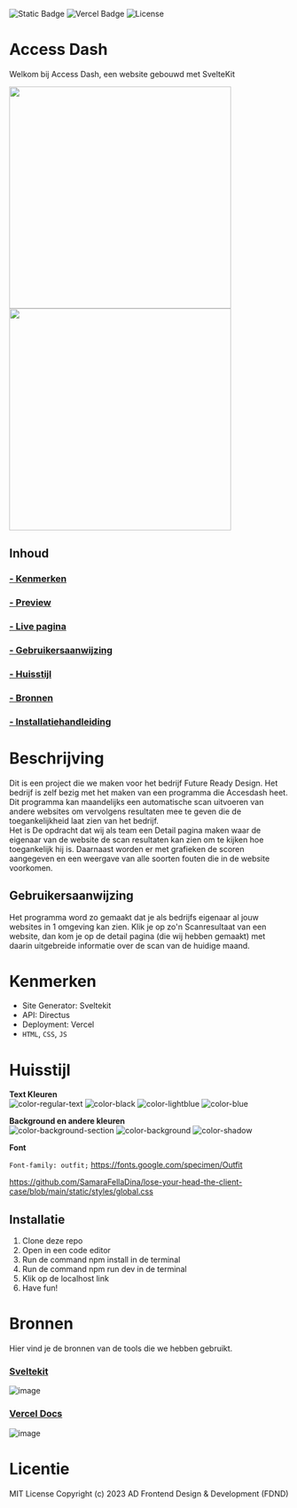 ![Static Badge](https://img.shields.io/badge/usage-sveltekit-orange) ![Vercel Badge](https://deploy-badge.vercel.app/vercel/deploy-badge) ![License](https://img.shields.io/badge/license-MIT-blue)

# Access  Dash
Welkom bij Access Dash, een website gebouwd met SvelteKit


<img src="https://github.com/user-attachments/assets/ec55efa2-7813-40c6-a731-d3b36bab8fd1" width="400px" height="400px">
<img src="https://github.com/user-attachments/assets/b23810ce-6fb6-458d-96f7-f09abfd961d9" width="400px" height="400px">


## Inhoud

### [- Kenmerken](https://github.com/SamaraFellaDina/lose-your-head-the-client-case?tab=readme-ov-file#kenmerken)
### [- Preview ](https://github.com/SamaraFellaDina/lose-your-head-the-client-case?tab=readme-ov-file#preview)
### [- Live pagina](https://github.com/SamaraFellaDina/lose-your-head-the-client-case?tab=readme-ov-file#live-pagina)
### [- Gebruikersaanwijzing](https://github.com/SamaraFellaDina/lose-your-head-the-client-case?tab=readme-ov-file#gebruikersaanwijzing)
### [- Huisstijl](https://github.com/SamaraFellaDina/lose-your-head-the-client-case?tab=readme-ov-file#huisstijl)
### [- Bronnen](https://github.com/SamaraFellaDina/lose-your-head-the-client-case?tab=readme-ov-file#bronnen)
### [- Installatiehandleiding](https://github.com/SamaraFellaDina/lose-your-head-the-client-case?tab=readme-ov-file#installatie)

# Beschrijving

Dit is een project die we maken voor het bedrijf Future Ready Design. Het bedrijf is zelf bezig met het maken van een programma die Accesdash heet. Dit programma kan maandelijks een automatische scan uitvoeren van andere websites om vervolgens resultaten mee te geven die de toegankelijkheid laat zien van het bedrijf.<br>
Het is De opdracht dat wij als team een Detail pagina maken waar de eigenaar van de website de scan resultaten kan zien om te kijken hoe toegankelijk hij is. Daarnaast worden er met grafieken de scoren aangegeven en een weergave van alle soorten fouten die in de website voorkomen.

## Gebruikersaanwijzing

Het programma word zo gemaakt dat je als bedrijfs eigenaar al jouw websites in 1 omgeving kan zien. Klik je op zo'n Scanresultaat van een website, dan kom je op de detail pagina (die wij hebben gemaakt) met daarin uitgebreide informatie over de scan van de huidige maand.

# Kenmerken
* Site Generator: Sveltekit
* API: Directus
* Deployment: Vercel
* `HTML`, `CSS`, `JS`

# Huisstijl

**Text Kleuren**<br>
![color-regular-text](https://github.com/user-attachments/assets/004356cf-218c-4d5f-944b-3a62652864ea)
![color-black](https://github.com/user-attachments/assets/57a8b60b-dcab-4b48-864f-8230fae77a65)
![color-lightblue](https://github.com/user-attachments/assets/6b71a3f1-d61c-4d98-8089-458054bdb614)
![color-blue](https://github.com/user-attachments/assets/1f5a33f9-1de4-4fe0-9284-d3956e0cef33)

**Background en andere kleuren**<br>
![color-background-section](https://github.com/user-attachments/assets/2f72a18a-172a-4686-acbb-0af54627a98c)
![color-background](https://github.com/user-attachments/assets/b1ee9089-6c5b-4218-98c6-994f7addcfb5)
![color-shadow](https://github.com/user-attachments/assets/a5a2cb8e-24b7-40d0-9637-071a6a2d6275)

**Font**

`Font-family: outfit;`
https://fonts.google.com/specimen/Outfit

https://github.com/SamaraFellaDina/lose-your-head-the-client-case/blob/main/static/styles/global.css

## Installatie
1. Clone deze repo
2. Open in een code editor
3. Run de command npm install in de terminal
4. Run de command npm run dev in de terminal
5. Klik op de localhost link
6. Have fun!

# Bronnen
Hier vind je de bronnen van de tools die we hebben gebruikt. 

### [Sveltekit](https://kit.svelte.dev/)
![image](https://github.com/user-attachments/assets/27f8ed03-7202-4a01-9924-0f358fc5e75c)

### [Vercel Docs](https://vercel.com/docs/frameworks/sveltekit)
![image](https://github.com/user-attachments/assets/f55ed6b2-1d62-4999-9d23-7e4fb1f00cf3)
  
# Licentie
MIT License
Copyright (c) 2023 AD Frontend Design & Development (FDND)
